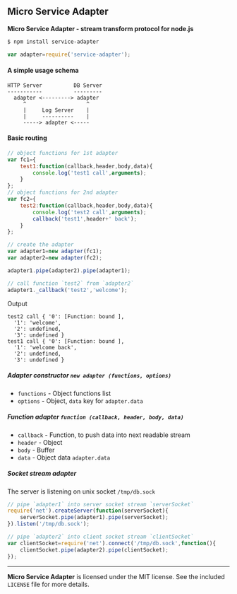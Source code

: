 ## Micro Service Adapter

**Micro Service Adapter - stream transform protocol for node.js**

```sh
$ npm install service-adapter
```
```js
var adapter=require('service-adapter');
```
#### A simple usage schema
```
HTTP Server          DB Server
-----------          ---------
  adapter <---------> adapter
     ^                   ^
     |     Log Server    |
     |     ----------    |
     -----> adapter <-----
```
#### Basic routing
```js
// object functions for 1st adapter
var fc1={
	test1:function(callback,header,body,data){
		console.log('test1 call',arguments);
	}
};
// object functions for 2nd adapter
var fc2={
	test2:function(callback,header,body,data){
		console.log('test2 call',arguments);
		callback('test1',header+' back');
	}
};

// create the adapter
var adapter1=new adapter(fc1);
var adapter2=new adapter(fc2);

adapter1.pipe(adapter2).pipe(adapter1);

// call function `test2` from `adapter2`
adapter1._callback('test2','welcome');
```
Output
```
test2 call { '0': [Function: bound ],
  '1': 'welcome',
  '2': undefined,
  '3': undefined }
test1 call { '0': [Function: bound ],
  '1': 'welcome back',
  '2': undefined,
  '3': undefined }
```
##### Adapter constructor `new adapter (functions, options)`
* `functions` - Object functions list
* `options` - Object, `data` key for `adapter.data`

##### Function adapter `function (callback, header, body, data)`
* `callback` - Function, to push data into next readable stream
* `header` - Object
* `body` - Buffer
* `data` - Object data `adapter.data`

##### Socket stream adapter
The server is listening on unix socket `/tmp/db.sock`
```js
// pipe `adapter1` into server socket stream `serverSocket`
require('net').createServer(function(serverSocket){
	serverSocket.pipe(adapter1).pipe(serverSocket);
}).listen('/tmp/db.sock');

// pipe `adapter2` into client socket stream `clientSocket`
var clientSocket=require('net').connect('/tmp/db.sock',function(){
	clientSocket.pipe(adapter2).pipe(clientSocket);
});
```
--------------------------------------------------------
**Micro Service Adapter** is licensed under the MIT license. See the included `LICENSE` file for more details.
